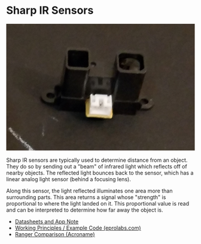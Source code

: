 # Sharp IR Sensors

![Sharp IR Sensors](./images/sharp-ir-852px.jpg)

Sharp IR sensors  are typically used to determine distance from an object. They do so by sending out a "beam" of infrared light which reflects off of nearby objects. The reflected light bounces back to the sensor, which has a linear analog light sensor (behind a focusing lens). 

Along this sensor, the light reflected illuminates one area more than surrounding parts. This area returns a signal whose "strength" is proportional to where the light landed on it. This proportional value is read and can be interpreted to determine how far away the object is.

* [Datasheets and App Note](../../datasheets/sharp-ir)
* [Working Principles / Example Code (eprolabs.com)](https://wiki.eprolabs.com/index.php?title=IR_Distance_Sensor_GP2YOA21YK)
* [Ranger Comparison (Acroname)](https://acroname.com/articles/sharp-infrared-ranger-comparison)